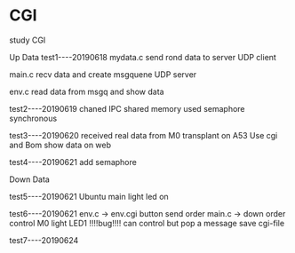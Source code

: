 # CGI
study CGI

Up Data
test1----20190618
mydata.c 
send rond data to server
UDP client

main.c
recv data and create msgquene
UDP server

env.c
read data from msgq and show data


test2----20190619
chaned IPC shared memory
used semaphore synchronous

test3----20190620
received real data from M0
transplant on A53
Use cgi and Bom show data on web

test4----20190621
add semaphore

Down Data

test5----20190621
Ubuntu main light led on

test6----20190621
env.c -> env.cgi button send order
main.c -> down order control M0 light LED1
!!!!bug!!!! can control but pop a message save cgi-file

test7----20190624


